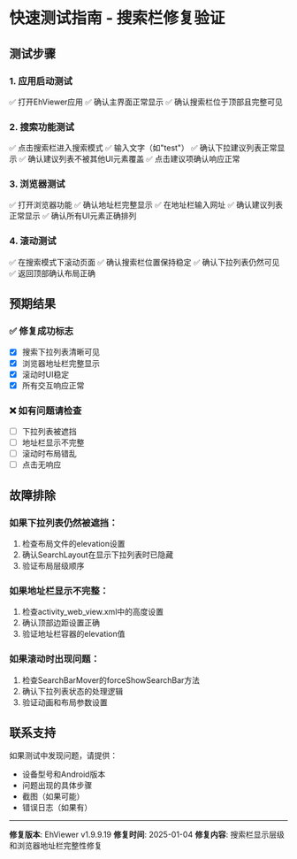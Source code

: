 # 快速测试指南 - 搜索栏修复验证

## 测试步骤

### 1. 应用启动测试
✅ 打开EhViewer应用
✅ 确认主界面正常显示
✅ 确认搜索栏位于顶部且完整可见

### 2. 搜索功能测试
✅ 点击搜索栏进入搜索模式
✅ 输入文字（如"test"）
✅ 确认下拉建议列表正常显示
✅ 确认建议列表不被其他UI元素覆盖
✅ 点击建议项确认响应正常

### 3. 浏览器测试
✅ 打开浏览器功能
✅ 确认地址栏完整显示
✅ 在地址栏输入网址
✅ 确认建议列表正常显示
✅ 确认所有UI元素正确排列

### 4. 滚动测试
✅ 在搜索模式下滚动页面
✅ 确认搜索栏位置保持稳定
✅ 确认下拉列表仍然可见
✅ 返回顶部确认布局正确

## 预期结果

### ✅ 修复成功标志
- [x] 搜索下拉列表清晰可见
- [x] 浏览器地址栏完整显示
- [x] 滚动时UI稳定
- [x] 所有交互响应正常

### ❌ 如有问题请检查
- [ ] 下拉列表被遮挡
- [ ] 地址栏显示不完整
- [ ] 滚动时布局错乱
- [ ] 点击无响应

## 故障排除

### 如果下拉列表仍然被遮挡：
1. 检查布局文件的elevation设置
2. 确认SearchLayout在显示下拉列表时已隐藏
3. 验证布局层级顺序

### 如果地址栏显示不完整：
1. 检查activity_web_view.xml中的高度设置
2. 确认顶部边距设置正确
3. 验证地址栏容器的elevation值

### 如果滚动时出现问题：
1. 检查SearchBarMover的forceShowSearchBar方法
2. 确认下拉列表状态的处理逻辑
3. 验证动画和布局参数设置

## 联系支持

如果测试中发现问题，请提供：
- 设备型号和Android版本
- 问题出现的具体步骤
- 截图（如果可能）
- 错误日志（如果有）

---

**修复版本**: EhViewer v1.9.9.19
**修复时间**: 2025-01-04
**修复内容**: 搜索栏显示层级和浏览器地址栏完整性修复

